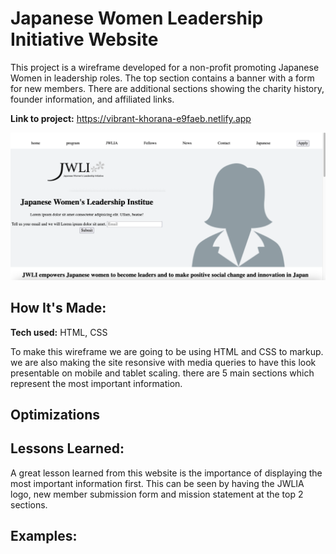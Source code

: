 # Japanese Women Leadership Initiative Website
This project is a wireframe developed for a non-profit promoting Japanese Women in leadership roles. The top section contains a banner with a form for new members. There are additional sections showing the charity history, founder information, and affiliated links. 

**Link to project:** https://vibrant-khorana-e9faeb.netlify.app

![](Images/live_screenshot.png)

## How It's Made:

**Tech used:** HTML, CSS

To make this wireframe we are going to be using HTML and CSS to markup. we are also making the site resonsive with media queries to have this look presentable on mobile and tablet scaling. there are 5 main sections which represent the most important information.

## Optimizations


## Lessons Learned:

A great lesson learned from this website is the importance of displaying the most important information first. This can be seen by having the JWLIA logo, new member submission form and mission statement at the top 2 sections.

## Examples:



